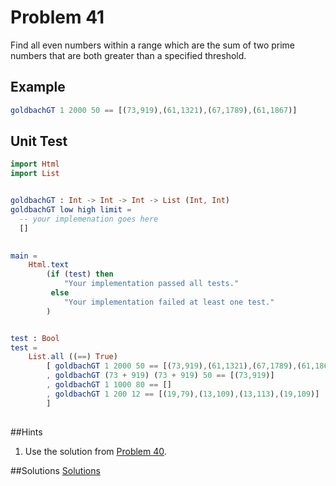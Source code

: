 # Problem 41

Find all even numbers within a range which are the sum of two prime numbers that are both greater than a specified threshold.

## Example
```elm
goldbachGT 1 2000 50 == [(73,919),(61,1321),(67,1789),(61,1867)]
```

## Unit Test

```elm
import Html
import List


goldbachGT : Int -> Int -> Int -> List (Int, Int)
goldbachGT low high limit = 
  -- your implemenation goes here
  []
  

main =
    Html.text
        (if (test) then
            "Your implementation passed all tests."
         else
            "Your implementation failed at least one test."
        )


test : Bool
test =
    List.all ((==) True)
        [ goldbachGT 1 2000 50 == [(73,919),(61,1321),(67,1789),(61,1867)]
        , goldbachGT (73 + 919) (73 + 919) 50 == [(73,919)]
        , goldbachGT 1 1000 80 == []
        , goldbachGT 1 200 12 == [(19,79),(13,109),(13,113),(19,109)] 
        ]
        
```

##Hints
1. Use the solution from [Problem 40](p40.md). 

##Solutions
[Solutions](../s/s41.md)
